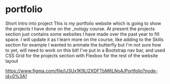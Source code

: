 # portfolio

Short intro into project
This is my portfolio website which is going to show the projects I have done on the _nology course.
At present the projects section just contains some websites I have made over the past year to fill space. 
I will update it as I learn more on the course, like adding to the Skills section for example
I wanted to animate the butterfly but I'm not sure how to yet, will need to work on this bit!
I've put in a Bootstrap nav bar, and used CSS Grid for the projects section with Flexbox for the rest of the website layout

https://www.figma.com/file/lJ3Ux1K9Ll2XDFTbM6LNoA/Portfolio?node-id=0%3A1